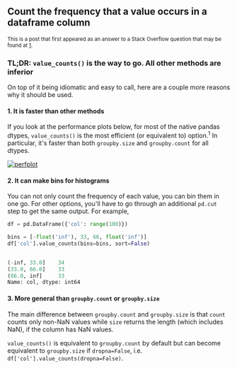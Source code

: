 ## Count the frequency that a value occurs in a dataframe column

<sup> This is a post that first appeared as an answer to a Stack Overflow question that may be found at [1](https://stackoverflow.com/a/76002061/19123103). </sup>



### TL;DR: `value_counts()` is the way to go. All other methods are inferior

On top of it being idiomatic and easy to call, here are a couple more reasons why it should be used.

#### 1. It is faster than other methods

If you look at the performance plots below, for most of the native pandas dtypes, `value_counts()` is the most efficient (or equivalent to) option.<sup>1</sup> In particular, it's faster than both `groupby.size` and `groupby.count` for all dtypes.

[![perfplot][1]][1]

#### 2. It can make bins for histograms

You can not only count the frequency of each value, you can bin them in one go. For other options, you'll have to go through an additional `pd.cut` step to get the same output. For example,
```python
df = pd.DataFrame({'col': range(100)})

bins = [-float('inf'), 33, 66, float('inf')]
df['col'].value_counts(bins=bins, sort=False)


(-inf, 33.0]    34
(33.0, 66.0]    33
(66.0, inf]     33
Name: col, dtype: int64
```

#### 3. More general than `groupby.count` or `groupby.size`

The main difference between `groupby.count` and `groupby.size` is that `count` counts only non-NaN values while `size` returns the length (which includes NaN), if the column has NaN values.

`value_counts()` is equivalent to `groupby.count` by default but can become equivalent to `groupby.size` if `dropna=False`, i.e. `df['col'].value_counts(dropna=False)`.



  [1]: https://i.stack.imgur.com/vuLrO.png